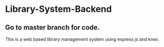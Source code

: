 # Library-System-Backend
## Go to master branch for code.
This is a web based library management system using express js and knex.

